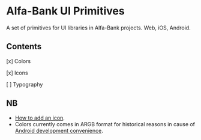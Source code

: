 # Alfa-Bank UI Primitives

A set of primitives for UI libraries in Alfa-Bank projects. Web, iOS, Android.


## Contents

[x] Colors

[x] Icons

[ ] Typography


## NB

+ [How to add an icon](https://github.com/alfa-laboratory/alfa-ui-primitives/wiki/How-to-add-an-icon).
+ Colors currently comes in ARGB format for historical reasons in cause of [Android development convenience](https://developer.android.com/guide/topics/resources/more-resources.html#Color).
